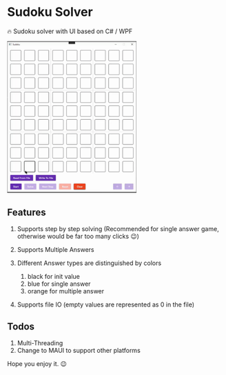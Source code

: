 # Sudoku Solver

:fire: Sudoku solver with UI based on C# / WPF

<img src="./Solver.gif" alt="drawing" width="300"/>

## Features

1. Supports step by step solving (Recommended for single answer game, otherwise would be far too many clicks :wink:)

1. Supports Multiple Answers

1. Different Answer types are distinguished by colors 
    1. black for init value
    2. blue for single answer
    3. orange for multiple answer

1. Supports file IO (empty values are represented as 0 in the file)

## Todos

1. Multi-Threading
1. Change to MAUI to support other platforms

Hope you enjoy it. :wink:
